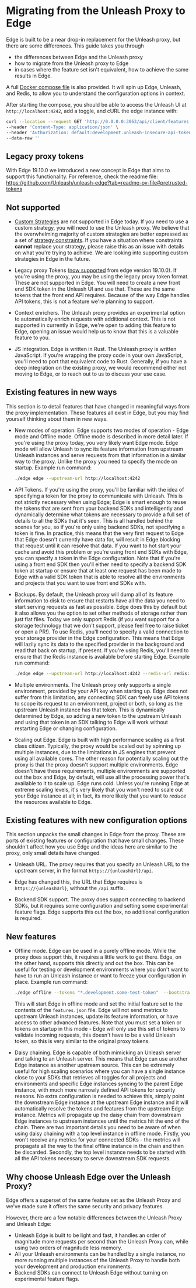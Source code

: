 # Migrating from the Unleash Proxy to Edge

Edge is built to be a near drop-in replacement for the Unleash proxy, but there are some differences. This guide takes
you through

- the differences between Edge and the Unleash proxy
- how to migrate from the Unleash proxy to Edge
- in cases where the feature set isn't equivalent, how to achieve the same results in Edge.

A full [Docker compose file](../examples/docker-compose.yml) is also provided. It will spin up Edge, Unleash, and Redis,
to allow you to understand the configuration options in context.

After starting the compose, you should be able to access the Unleash UI at `http://localhost:4242`, add a toggle, and
cURL the edge instance with:

``` sh
curl --location --request GET 'http://0.0.0.0:3063/api/client/features' \
--header 'Content-Type: application/json' \
--header 'Authorization: default:development.unleash-insecure-api-token' \
--data-raw ''
```

## Legacy proxy tokens

With Edge 19.10.0 we introduced a new concept in Edge that aims to support this functionality. For reference, check the
readme file: https://github.com/Unleash/unleash-edge?tab=readme-ov-file#pretrusted-tokens

## Not supported

- [Custom Strategies](https://docs.getunleash.io/reference/custom-activation-strategies) are not supported in Edge
  today. If you need to use a custom strategy, you will need to use the Unleash proxy. We believe that the overwhelming
  majority of custom strategies are better expressed as a set
  of [strategy constraints](https://docs.getunleash.io/reference/strategy-constraints). If you have a situation where
  constraints **cannot** replace your strategy, please raise this as an issue with details on what you're trying to
  achieve. We are looking into supporting custom strategies in Edge in the future.

- Legacy proxy Tokens ([now supported](https://github.com/Unleash/unleash-edge?tab=readme-ov-file#pretrusted-tokens)
  from edge version 19.10.0). If you're using the proxy, you may be using the legacy proxy token format. These are not
  supported in Edge. You will need to create a new front end SDK token in the Unleash UI and use that. These are the
  same tokens that the front end API requires. Because of the way Edge handles API tokens, this is not a feature we're
  planning to support.

- Context enrichers. The Unleash proxy provides an experimental option to automatically enrich requests with additional
  context. This is not supported in currently in Edge, we're open to adding this feature to Edge, opening an issue would
  help us to know that this is a valuable feature to you.

- JS integration. Edge is written in Rust. The Unleash proxy is written JavaScript. If you're wrapping the proxy code in
  your own JavaScript, you'll need to port that equivalent code to Rust. Generally, if you have a deep integration on
  the existing proxy, we would recommend either not moving to Edge, or to reach out to us to discuss your use case.

## Existing features in new ways

This section is to detail features that have changed in meaningful ways from the proxy implementation. These features
all exist in Edge, but you may find yourself thinking about them in new ways.

- New modes of operation. Edge supports two modes of operation - Edge mode and Offline mode. Offline mode is described
  in more detail later. If you're using the proxy today, you very likely want Edge mode. Edge mode will allow Unleash to
  sync its feature information from upstream Unleash instances and serve requests from that information in a similar way
  to the proxy. Unlike the proxy you need to specify the mode on startup. Example run command:

    ``` sh
    ./edge edge --upstream-url http://localhost:4242
    ```

- API Tokens. If you're using the proxy, you'll be familiar with the idea of specifying a token for the proxy to
  communicate with Unleash. This is not strictly necessary when using Edge; Edge is smart enough to reuse the tokens
  that are sent from your backend SDKs and intelligently and dynamically determine what tokens are necessary to provide
  a full set of details to all the SDKs that it's seen. This is all handled behind the scenes for you, so if you're only
  using backend SDKs, not specifying a token is fine. In practice, this means that the very first request to Edge that
  Edge doesn't currently have data for, will result in Edge blocking that request until it can resolve that data. If you
  want to hot start your cache and avoid this problem or you're using front end SDKs with Edge, you can specify a token
  in the Edge configuration. Note that if you're using a front end SDK then you'll either need to specify a backend SDK
  token at startup or ensure that at least one request has been made to Edge with a valid SDK token that is able to
  resolve all the environments and projects that you want to use front end SDKs with.


- Backups. By default, the Unleash proxy will dump all of its feature information to disk to ensure that restarts have
  all the data you need to start serving requests as fast as possible. Edge does this by default but it also allows you
  the option to set other methods of storage rather than just flat files. Today we only support Redis (if you want
  support for a storage technology that we don't support, please feel free to raise ticket or open a PR!). To use Redis,
  you'll need to specify a valid connection to your storage provider in the Edge configuration. This means that Edge
  will lazily sync its data to the specified provider in the background and read that back on startup, if present. If
  you're using Redis, you'll need to ensure that the Redis instance is available before starting Edge. Example run
  command:

    ``` sh
    ./edge edge --upstream-url http://localhost:4242 --redis-url redis://localhost:6379

    ```

- Multiple environments. The Unleash proxy only supports a single environment, provided by your API key when starting
  up. Edge does not suffer from this limitation, any connecting SDK can freely use API tokens to scope its request to an
  environment, project or both, so long as the upstream Unleash instance has that token. This is dynamically determined
  by Edge, so adding a new token to the upstream Unleash and using that token in an SDK talking to Edge will work
  without restarting Edge or changing configuration.

- Scaling out Edge. Edge is built with high performance scaling as a first class citizen. Typically, the proxy would be
  scaled out by spinning up multiple instances, due to the limitations in JS engines that prevent using all available
  cores. The other reason for potentially scaling out the proxy is that the proxy doesn't support multiple environments.
  Edge doesn't have these requirements, multiple environments are supported out the box and Edge, by default, will use
  all the processing power that's available to it to scale up. Edge runs cold. Unless you're running Edge at extreme
  scaling levels, it's very likely that you won't need to scale out your Edge instance at all; in fact, its more likely
  that you want to _reduce_ the resources available to Edge.

## Existing features with new configuration options

This section unpacks the small changes in Edge from the proxy. These are ports of existing features or configuration
that have small changes. These shouldn't affect how you use Edge and the ideas here are similar to the proxy, only small
details have changed.

- Unleash URL. The proxy requires that you specify an Unleash URL to the upstream server, in the format
  `https://{unleashUrl}/api`.
- Edge has changed this, the URL that Edge requires is `https://{unleashUrl}`, without the `/api` suffix.

- Backend SDK support. The proxy does support connecting to backend SDKs, but it requires some configuration and setting
  some experimental feature flags. Edge supports this out the box, no additional configuration is required.

## New features

- Offline mode. Edge can be used in a purely offline mode. While the proxy does support this, it requires a little work
  to get there. Edge, on the other hand, supports this directly and out the box. This can be useful for testing or
  development environments where you don't want to have to run an Unleash instance or want to freeze your configuration
  in place. Example run command:

    ``` sh
    ./edge offline --tokens "*.development.some-test-token"  --bootstrap-file ./examples/features.json
    ```

  This will start Edge in offline mode and set the initial feature set to the contents of the `features.json` file. Edge
  will not send metrics to upstream Unleash instances, update its feature information, or have access to other advanced
  features.
  Note that you must set a token or tokens on startup in this mode - Edge will only use this set of tokens to validate
  incoming requests, this doesn't have to be a valid Unleash token, so this is very similar to the original proxy
  tokens.

- Daisy chaining. Edge is capable of both mimicking an Unleash server and talking to an Unleash server. This means that
  Edge can use another Edge instance as another upstream source. This can be extremely useful for high scaling scenarios
  where you can have a single instance close to your SDKs that retrieves all toggles for all projects and environments
  and specific Edge instances syncing to the parent Edge instance, with much more narrowly defined API tokens for
  security reasons. No extra configuration is needed to achieve this, simply point the downstream Edge instance at the
  upstream Edge instance and it will automatically resolve the tokens and features from the upstream Edge instance.
  Metrics will propagate up the daisy chain from downstream Edge instances to upstream instances until the metrics hit
  the end of the chain. There are two important details you need to be aware of when using daisy chaining with a top
  level instance in offline mode. Firstly, you won't receive any metrics for your connected SDKs - the metrics will
  propagate all the way to the final offline instance in the chain and then be discarded. Secondly, the top level
  instance needs to be started with all the API tokens necessary to serve downstream SDK requests.

## Why choose Unleash Edge over the Unleash Proxy?

Edge offers a superset of the same feature set as the Unleash Proxy and we've made sure it offers the same security and
privacy features.

However, there are a few notable differences between the Unleash Proxy and Unleash Edge:

- Unleash Edge is built to be light and fast, it handles an order of magnitude more requests per second than the Unleash
  Proxy can, while using two orders of magnitude less memory.
- All your Unleash environments can be handled by a single instance, no more running multiple instances of the Unleash
  Proxy to handle both your development and production environments.
- Backend SDKs can connect to Unleash Edge without turning on experimental feature flags.
